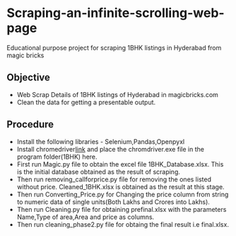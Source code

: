 # Scraping-an-infinite-scrolling-web-page
Educational purpose project for scraping 1BHK listings in Hyderabad from magic bricks

## Objective
- Web Scrap Details of 1BHK listings of Hyderabad in magicbricks.com
- Clean the data for getting a presentable output.

## Procedure
- Install the following libraries - Selenium,Pandas,Openpyxl
- Install chromedriver[link](https://chromedriver.chromium.org/downloads) and place the chromdriver.exe file in the program folder(1BHK) here.
- First run Magic.py file to obtain the excel file 1BHK_Database.xlsx. This is the initial database obtained as the result of scraping.
- Then run removing_callforprice.py file for removing the ones listed without price. Cleaned_1BHK.xlsx is obtained as the result at this stage.
- Then run Converting_Price.py for Changing the price column from string to numeric data of single units(Both Lakhs and Crores into Lakhs).
- Then run Cleaning.py file for obtaining prefinal.xlsx with the parameters Name,Type of area,Area and price as columns.
- Then run cleaning_phase2.py file for obtaing the final result i.e final.xlsx.
